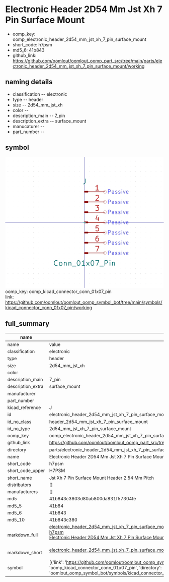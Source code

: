 # Electronic Header 2D54 Mm Jst Xh 7 Pin Surface Mount

  
* oomp_key: oomp_electronic_header_2d54_mm_jst_xh_7_pin_surface_mount 
* short_code: h7psm
* md5_6: 41b843  
* github_link: https://github.com/oomlout/oomlout_oomp_part_src/tree/main/parts/electronic_header_2d54_mm_jst_xh_7_pin_surface_mount/working  
## naming details
* classification -- electronic
* type -- header
* size -- 2d54_mm_jst_xh
* color -- 
* description_main -- 7_pin
* description_extra -- surface_mount
* manucaturer -- 
* part_number -- 



## symbol

![](symbol/0/working/working_600.png)  
oomp_key: oomp_kicad_connector_conn_01x07_pin  
link: https://github.com/oomlout/oomlout_oomp_symbol_bot/tree/main/symbols/kicad_connector_conn_01x07_pin/working  


## full_summary
| name | value | 
| --- | --- | 
| name | value | 
| classification | electronic | 
| type | header | 
| size | 2d54_mm_jst_xh | 
| color |  | 
| description_main | 7_pin | 
| description_extra | surface_mount | 
| manufacturer |  | 
| part_number |  | 
| kicad_reference | J | 
| id | electronic_header_2d54_mm_jst_xh_7_pin_surface_mount | 
| id_no_class | header_2d54_mm_jst_xh_7_pin_surface_mount | 
| id_no_type | 2d54_mm_jst_xh_7_pin_surface_mount | 
| oomp_key | oomp_electronic_header_2d54_mm_jst_xh_7_pin_surface_mount | 
| github_link | https://github.com/oomlout/oomlout_oomp_part_src/tree/main/parts/electronic_header_2d54_mm_jst_xh_7_pin_surface_mount/working | 
| directory | parts/electronic_header_2d54_mm_jst_xh_7_pin_surface_mount | 
| name | Electronic Header 2D54 Mm Jst Xh 7 Pin Surface Mount | 
| short_code | h7psm | 
| short_code_upper | H7PSM | 
| short_name | Jst Xh 7 Pin Surface Mount Header 2.54 Mm Pitch | 
| distributors | [] | 
| manufacturers | [] | 
| md5 | 41b843c3803d80ab800da831f57304fe | 
| md5_5 | 41b84 | 
| md5_6 | 41b843 | 
| md5_10 | 41b843c380 | 
| markdown_full | [electronic_header_2d54_mm_jst_xh_7_pin_surface_mount](https://github.com/oomlout/oomlout_oomp_part_src/tree/main/parts/electronic_header_2d54_mm_jst_xh_7_pin_surface_mount/working)<br>[h7psm](https://github.com/oomlout/oomlout_oomp_part_src/tree/main/parts/electronic_header_2d54_mm_jst_xh_7_pin_surface_mount/working)<br>[Electronic Header 2D54 Mm Jst Xh 7 Pin Surface Mount](https://github.com/oomlout/oomlout_oomp_part_src/tree/main/parts/electronic_header_2d54_mm_jst_xh_7_pin_surface_mount/working)<br><br> | 
| markdown_short | [electronic_header_2d54_mm_jst_xh_7_pin_surface_mount](https://github.com/oomlout/oomlout_oomp_part_src/tree/main/parts/electronic_header_2d54_mm_jst_xh_7_pin_surface_mount/working)<br><br> | 
| symbol | [{'link': 'https://github.com/oomlout/oomlout_oomp_symbol_bot/tree/main/symbols/kicad_connector_conn_01x07_pin', 'oomp_key': 'oomp_kicad_connector_conn_01x07_pin', 'directory': 'oomlout_oomp_symbol_bot/symbols/kicad_connector_conn_01x07_pin//working/working.kicad_sym'}] | 
